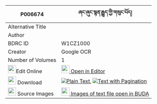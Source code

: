 |P006674|ཞང་ཞུང་སྙན་རྒྱུད་ཀྱི་གསུང་པོད། 
| --- | --- 
|Alternative Title |
|Author | 
|BDRC ID | W1CZ1000
|Creator | Google OCR
|Number of Volumes| 1
|<img width="25" src="https://img.icons8.com/color/25/000000/edit-property.png">Edit Online| [<img width="25" src="https://avatars.githubusercontent.com/u/45091458?s=200&v=4"> Open in Editor](http://editor.openpecha.org/P006674)
|<img width="25" src="https://img.icons8.com/fluent/48/000000/download-2.png"/>  Download | [![](https://img.icons8.com/color/20/000000/txt.png)Plain Text](https://github.com/Openpecha/P006674/releases/download/v2/shyangshyung_nyen_gyu_kyi_sung_plain_P006674.zip), [![](https://img.icons8.com/color/20/000000/txt.png)Text with Pagination](https://github.com/Openpecha/P006674/releases/download/v2/shyangshyung_nyen_gyu_kyi_sung_pages_P006674.zip)
|<img width="25" src="https://img.icons8.com/plasticine/100/000000/pictures-folder.png"/>  Source Images | [<img width="25" src="https://library.bdrc.io/icons/BUDA-small.svg"> Images of text file open in BUDA](https://library.bdrc.io/show/bdr:W1CZ1000)